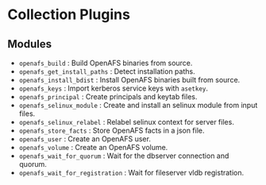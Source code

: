# Collection Plugins

## Modules

- `openafs_build` : Build OpenAFS binaries from source.
- `openafs_get_install_paths` : Detect installation paths.
- `openafs_install_bdist` : Install OpenAFS binaries built from source.
- `openafs_keys` : Import kerberos service keys with `asetkey`.
- `openafs_principal` : Create principals and keytab files.
- `openafs_selinux_module` : Create and install an selinux module from input files.
- `openafs_selinux_relabel` : Relabel selinux context for server files.
- `openafs_store_facts` : Store OpenAFS facts in a json file.
- `openafs_user` : Create an OpenAFS user.
- `openafs_volume` : Create an OpenAFS volume.
- `openafs_wait_for_quorum` :  Wait for the dbserver connection and quorum.
- `openafs_wait_for_registration` :  Wait for fileserver vldb registration.
